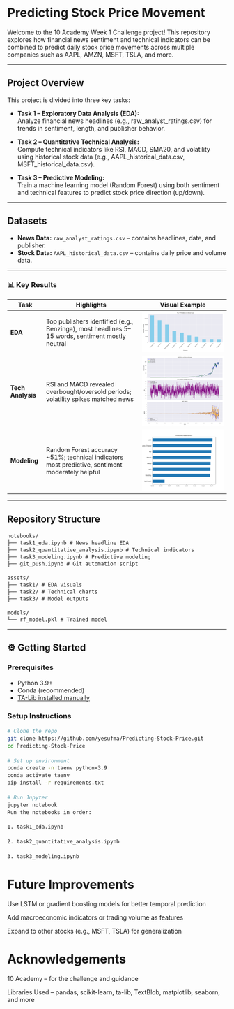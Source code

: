 #  Predicting Stock Price Movement

Welcome to the 10 Academy Week 1 Challenge project! This repository explores how financial news sentiment and technical indicators can be combined to predict daily stock price movements across multiple companies such as AAPL, AMZN, MSFT, TSLA, and more.



---

##  Project Overview

This project is divided into three key tasks:

- **Task 1 – Exploratory Data Analysis (EDA):**  
  Analyze financial news headlines (e.g., raw_analyst_ratings.csv) for trends in sentiment, length, and publisher behavior.

- **Task 2 – Quantitative Technical Analysis:**  
  Compute technical indicators like RSI, MACD, SMA20, and volatility using historical stock data (e.g., AAPL_historical_data.csv, MSFT_historical_data.csv).

- **Task 3 – Predictive Modeling:**  
  Train a machine learning model (Random Forest) using both sentiment and technical features to predict stock price direction (up/down).

---

##  Datasets

- **News Data:** `raw_analyst_ratings.csv` – contains headlines, date, and publisher.
- **Stock Data:** `AAPL_historical_data.csv` – contains daily price and volume data.

---


### 📊 Key Results

| Task              | Highlights                                                                                           | Visual Example |
|------------------|------------------------------------------------------------------------------------------------------|----------------|
| **EDA**           | Top publishers identified (e.g., Benzinga), most headlines 5–15 words, sentiment mostly neutral      | ![EDA](assets/task1/top_publishers.png) |
| **Tech Analysis** | RSI and MACD revealed overbought/oversold periods; volatility spikes matched news                    | ![Tech](assets/task2/AAPL_technical_indicators.png) |
| **Modeling**      | Random Forest accuracy ~51%; technical indicators most predictive, sentiment moderately helpful       | ![Model](assets/task3/feature_importance.png) |


---


##  Repository Structure
```
notebooks/
├── task1_eda.ipynb # News headline EDA
├── task2_quantitative_analysis.ipynb # Technical indicators
├── task3_modeling.ipynb # Predictive modeling
├── git_push.ipynb # Git automation script

assets/
├── task1/ # EDA visuals
├── task2/ # Technical charts
├── task3/ # Model outputs

models/
└── rf_model.pkl # Trained model
```
---

## ⚙️ Getting Started

### Prerequisites

- Python 3.9+
- Conda (recommended)
- [TA-Lib installed manually](https://mrjbq7.github.io/ta-lib/install.html)

### Setup Instructions

```bash
# Clone the repo
git clone https://github.com/yesufma/Predicting-Stock-Price.git
cd Predicting-Stock-Price

# Set up environment
conda create -n taenv python=3.9
conda activate taenv
pip install -r requirements.txt

# Run Jupyter
jupyter notebook
Run the notebooks in order:

1. task1_eda.ipynb

2. task2_quantitative_analysis.ipynb

3. task3_modeling.ipynb
```
# Future Improvements
Use LSTM or gradient boosting models for better temporal prediction

Add macroeconomic indicators or trading volume as features

Expand to other stocks (e.g., MSFT, TSLA) for generalization

# Acknowledgements
10 Academy – for the challenge and guidance

Libraries Used – pandas, scikit-learn, ta-lib, TextBlob, matplotlib, seaborn, and more

